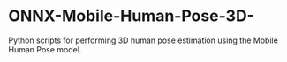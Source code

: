 # ONNX-Mobile-Human-Pose-3D-
Python scripts for performing 3D human pose estimation using the Mobile Human Pose model.
